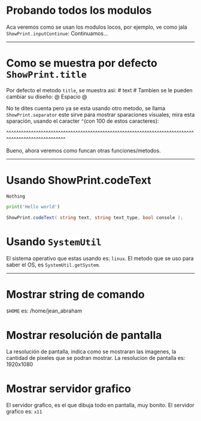 #    Probando todos los modulos    #
Aca veremos como se usan los modulos locos, por ejemplo, ve como jala `ShowPrint.inputContinue`:
Continuamos...


--------------------------------------------------------------------------------------------------------------------------------


#    Como se muestra por defecto `ShowPrint.title`    #
Por defecto el metodo `title`, se muestra asi:
    #    text    #
Tambien se le pueden cambiar su diseño:
    @        Espacio        @

No te dites cuenta pero ya se esta usando otro metodo, se llama `ShowPrint.separator` este sirve para mostrar sparaciones visuales, mira esta sparación, usando el caracter `^`(con 100 de estos caracteres):


^^^^^^^^^^^^^^^^^^^^^^^^^^^^^^^^^^^^^^^^^^^^^^^^^^^^^^^^^^^^^^^^^^^^^^^^^^^^^^^^^^^^^^^^^^^^^^^^^^^^

Bueno, ahora veremos como funcan otras funciones/metodos.


--------------------------------------------------------------------------------------------------------------------------------


#    Usando ShowPrint.codeText    #

~~~
Nothing
~~~


```python
print('Hello world')
```


```csharp
ShowPrint.codeText( string text, string text_type, bool console );
```

#    Usando `SystemUtil`    #
El sistema operativo que estas usando es: `linux`.
El metodo que se uso para saber el OS, es `SystemUtil.getSystem`.



--------------------------------------------------------------------------------------------------------------------------------


#    Mostrar string de comando    #
`$HOME` es: /home/jean_abraham


#    Mostrar resolución de pantalla    #
La resolución de pantalla, indica como se mostraran las imagenes, la cantidad de pixeles que se podran mostrar.
La resolucion de pantalla es: 1920x1080

#    Mostrar servidor grafico    #
El servidor grafico, es el que dibuja todo en pantalla, muy bonito.
El servidor grafico es: `x11`

